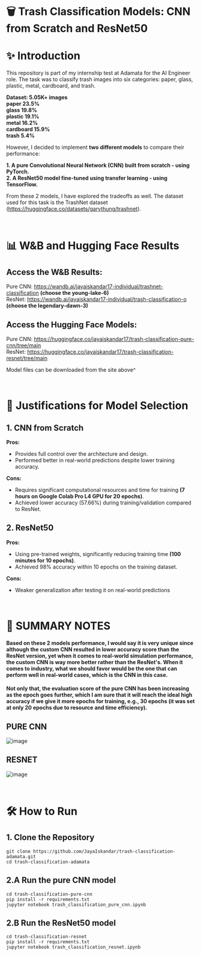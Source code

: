 # 🗑️ Trash Classification Models: CNN from Scratch and ResNet50
# ✨ Introduction
This repository is part of my internship test at Adamata for the AI Engineer role. The task was to classify trash images into six categories: paper, glass, plastic, metal, cardboard, and trash.

**Dataset: 
5.05K+ images <br>
paper 23.5% <br>
glass 19.8% <br>
plastic 19.1% <br>
metal 16.2% <br>
cardboard 15.9% <br>
trash 5.4%**

However, I decided to implement **two different models** to compare their performance:

**1. A pure Convolutional Neural Network (CNN) built from scratch - using PyTorch. <br>
2. A ResNet50 model fine-tuned using transfer learning - using TensorFlow.**
   
From these 2 models, I have explored the tradeoffs as well. The dataset used for this task is the TrashNet dataset (https://huggingface.co/datasets/garythung/trashnet).

<br> 

# 📊 W&B and Hugging Face Results
## Access the W&B Results:
Pure CNN:  https://wandb.ai/jayaiskandar17-individual/trashnet-classification **(choose the young-lake-6)** <br>
ResNet: https://wandb.ai/jayaiskandar17-individual/trash-classification-o **(choose the legendary-dawn-3)**

## Access the Hugging Face Models:
Pure CNN: https://huggingface.co/jayaiskandar17/trash-classification-pure-cnn/tree/main <br>
ResNet: https://huggingface.co/jayaiskandar17/trash-classification-resnet/tree/main

Model files can be downloaded from the site above^

<br> 

# 🧠 **Justifications for Model Selection**
## **1. CNN from Scratch** <br>
**Pros:** <br>
- Provides full control over the architecture and design.  <br>
- Performed better in real-world predictions despite lower training accuracy. <br>

**Cons:** <br>
- Requires significant computational resources and time for training **(7 hours on Google Colab Pro L4 GPU for 20 epochs)**.  <br>
- Achieved lower accuracy (57.66%) during training/validation compared to ResNet.  <br>

## **2. ResNet50** <br>
**Pros:** <br>
- Using pre-trained weights, significantly reducing training time **(100 minutes for 10 epochs)**.  <br>
- Achieved 98% accuracy within 10 epochs on the training dataset. <br>

**Cons:** <br>
- Weaker generalization after testing it on real-world predictions

<br> 

# 📝 **SUMMARY NOTES**
#### **Based on these 2 models performance, I would say it is very unique since although the custom CNN resulted in lower accuracy score than the ResNet version, yet when it comes to real-world simulation performance, the custom CNN is way more better rather than the ResNet's. When it comes to industry, what we should favor would be the one that can perform well in real-world cases, which is the CNN in this case.**

#### **Not only that, the evaluation score of the pure CNN has been increasing as the epoch goes further, which I am sure that it will reach the ideal high accuracy if we give it more epochs for training, e.g., 30 epochs (it was set at only 20 epochs due to resource and time efficiency).**

## **PURE CNN**
![image](https://github.com/user-attachments/assets/3b50401a-0559-4043-adcf-00a034e32acf)

## **RESNET**
![image](https://github.com/user-attachments/assets/6222dca1-1b18-4e66-99cd-9a44b78f961a)

<br> 

# 🛠️ **How to Run**
## **1. Clone the Repository**
```git clone https://github.com/JayaIskandar/trash-classification-adamata.git``` <br>
```cd trash-classification-adamata```

## **2.A Run the pure CNN model**
```cd trash-classification-pure-cnn``` <br>
```pip install -r requirements.txt``` <br>
```jupyter notebook trash_classification_pure_cnn.ipynb```

## **2.B Run the ResNet50 model**
```cd trash-classification-resnet``` <br>
```pip install -r requirements.txt``` <br>
```jupyter notebook trash_classification_resnet.ipynb```
